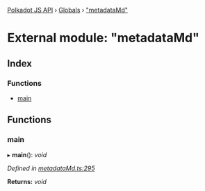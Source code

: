[Polkadot JS API](../README.md) › [Globals](../globals.md) › ["metadataMd"](_metadatamd_.md)

# External module: "metadataMd"

## Index

### Functions

* [main](_metadatamd_.md#main)

## Functions

###  main

▸ **main**(): *void*

*Defined in [metadataMd.ts:295](https://github.com/polkadot-js/api/blob/d9dad3566a/packages/typegen/src/metadataMd.ts#L295)*

**Returns:** *void*
